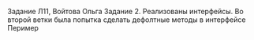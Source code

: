 Задание Л11, Войтова Ольга
Задание 2. Реализованы интерфейсы. Во второй ветки была попытка сделать дефолтные методы в интерфейсе Пеример 

